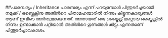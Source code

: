 ##പാരമ്പര്യം / Inheritance
പാരമ്പര്യം എന്ന് പറയുമ്പോള്‍ പിന്തുടര്‍ച്ചയായി നമുക്ക് / ഒബ്ജെക്റ്റിനു അതിന്‍റെ പിതാമഹന്മാരില്‍ നിന്നും കിട്ടുന്നകാര്യങ്ങള്‍ ആണ് ഇവിടെ അര്‍ത്ഥമാക്കുന്നത്. അതായത് ഒരു ഒബ്ജെക്റ്റ് മറ്റൊരു ഒബ്ജെക്റ്റില്‍ നിന്നും ഉണ്ടാക്കാന്‍ പറ്റിയാല്‍ അതിന്‍റെ ഗുണങ്ങള്‍ കിട്ടും എന്നതാണ് പിന്തുടര്‍ച്ചാവകാശം. 